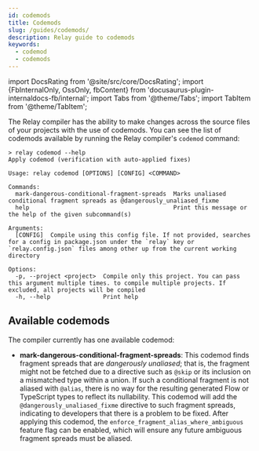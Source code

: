 ```yaml
---
id: codemods
title: Codemods
slug: /guides/codemods/
description: Relay guide to codemods
keywords:
  - codemod
  - codemods
---
```


import DocsRating from '@site/src/core/DocsRating'; import {FbInternalOnly,
OssOnly, fbContent} from 'docusaurus-plugin-internaldocs-fb/internal'; import
Tabs from '@theme/Tabs'; import TabItem from '@theme/TabItem';

The Relay compiler has the ability to make changes across the source files of
your projects with the use of codemods. You can see the list of codemods
available by running the Relay compiler's `codemod` command:

```
> relay codemod --help
Apply codemod (verification with auto-applied fixes)

Usage: relay codemod [OPTIONS] [CONFIG] <COMMAND>

Commands:
  mark-dangerous-conditional-fragment-spreads  Marks unaliased conditional fragment spreads as @dangerously_unaliased_fixme
  help                                         Print this message or the help of the given subcommand(s)

Arguments:
  [CONFIG]  Compile using this config file. If not provided, searches for a config in package.json under the `relay` key or `relay.config.json` files among other up from the current working directory

Options:
  -p, --project <project>  Compile only this project. You can pass this argument multiple times. to compile multiple projects. If excluded, all projects will be compiled
  -h, --help               Print help
```

## Available codemods

The compiler currently has one available codemod:

- **mark-dangerous-conditional-fragment-spreads**: This codemod finds fragment
  spreads that are _dangerously unaliased_; that is, the fragment might not be
  fetched due to a directive such as `@skip` or its inclusion on a mismatched
  type within a union. If such a conditional fragment is not aliased with
  `@alias`, there is no way for the resulting generated Flow or TypeScript types
  to reflect its nullability. This codemod will add the
  `@dangerously_unaliased_fixme` directive to such fragment spreads, indicating
  to developers that there is a problem to be fixed. After applying this
  codemod, the `enforce_fragment_alias_where_ambiguous` feature flag can be
  enabled, which will ensure any future ambiguous fragment spreads must be
  aliased.
